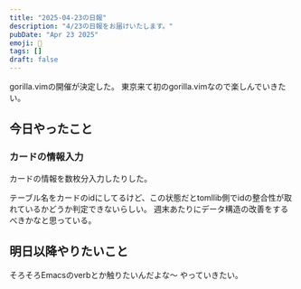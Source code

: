 ```yaml
---
title: "2025-04-23の日報"
description: "4/23の日報をお届けいたします。"
pubDate: "Apr 23 2025"
emoji: 🦊
tags: []
draft: false
---
```


gorilla.vimの開催が決定した。 東京来て初のgorilla.vimなので楽しんでいきたい。

## 今日やったこと

### カードの情報入力

カードの情報を数枚分入力したりした。

テーブル名をカードのidにしてるけど、この状態だとtomllib側でidの整合性が取れているかどうか判定できないらしい。
週末あたりにデータ構造の改善をするべきかなと思っている。

## 明日以降やりたいこと

そろそろEmacsのverbとか触りたいんだよな〜 やっていきたい。
